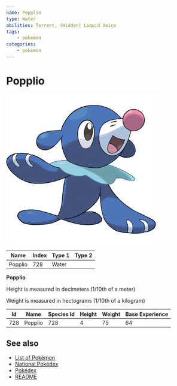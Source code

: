 ```yaml
---
name: Popplio
type: Water
abilities: Torrent, (Hidden) Liquid Voice
tags:
    - pokemon
categories:
    - pokemon
---
```


# Popplio


![Popplio](images/728.png)

| **Name** | **Index** | **Type 1** | **Type 2** |
|----|----|----|----|
| Popplio | 728 | Water  |  |

**Popplio** 


Height is measured in decimeters (1/10th of a meter)

Weight is measured in hectograms (1/10th of a kilogram)

| **Id** | **Name** | **Species Id** | **Height** | **Weight** | **Base Experience** |
|--------|----------|----------------|------------|------------|---------------------|
| 728 | Popplio | 728 | 4 | 75 | 64 |


## See also

- [List of Pokémon](../pokemon.md)
- [National Pokédex](../national_pokedex.md)
- [Pokédex](../pokedex.md)
- [README](../README.md)
